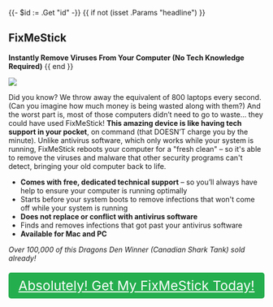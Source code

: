 {{- $id := .Get "id" -}}
{{ if not (isset .Params "headline") }}
## FixMeStick

**Instantly Remove Viruses From Your Computer (No Tech Knowledge Required)**
{{ end }}

[![](/list/fix-me-stick-title.jpg)](https://t.gadgetadvisers.com/click/{{$id}})

Did you know? We throw away the equivalent of 800 laptops every second. (Can you imagine how much money is being wasted along with them?) And the worst part is, most of those computers didn’t need to go to waste… they could have used FixMeStick! **This amazing device is like having tech support in your pocket**, on command (that DOESN’T charge you by the minute). Unlike antivirus software, which only works while your system is running, FixMeStick reboots your computer for a "fresh clean" – so it's able to remove the viruses and malware that other security programs can't detect, bringing your old computer back to life.

- **Comes with free, dedicated technical support** – so you’ll always have help to ensure your computer is running optimally
- Starts before your system boots to remove infections that won't come off while your system is running
- **Does not replace or conflict with antivirus software**
- Finds and removes infections that got past your antivirus software
- **Available for Mac and PC**

*Over 100,000 of this Dragons Den Winner (Canadian Shark Tank) sold already!*

<a href="(https://t.gadgetadvisers.com/click/{{$id}})" style="color: white;">
   <div style="text-align:center;background-color:#25ae4e;margin-bottom:20px;margin-top:20px;width: 100%;-webkit-border-radius: 5px;">
      <div style="color: white; padding: 10px;font-size: 26px;">
      Absolutely! Get My FixMeStick Today!
      </div>
   </div>
</a>
